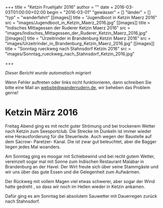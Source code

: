 +++
title = "Ketzin Fruehjahr 2016"
author = ""
date = 2016-03-03T01:00:00+02:00
begin = "2016-03-01"
"gewässer" = []
"länder" = []
"typ" = "wanderfahrt"
[[images]]
title = "Jugendboot in Ketzin Maerz 2016"
src = "images/Jugendboot_in_Ketzin_Maerz_2016.jpg"
[[images]]
title = "Indisches Mittagessen der Ruderer Ketzin Maerz 2016"
src = "images/Indisches_Mittagessen_der_Ruderer_Ketzin_Maerz_2016.jpg"
[[images]]
title = "Urzeitrinder in Brandenburg Ketzin Maerz 2016"
src = "images/Urzeitrinder_in_Brandenburg_Ketzin_Maerz_2016.jpg"
[[images]]
title = "Sonntag rueckweg nach Stahnsdorf Ketzin 2016"
src = "images/Sonntag_rueckweg_nach_Stahnsdorf_Ketzin_2016.jpg"

+++


*Dieser Bericht wurde automatisch migriert*

Wenn Fehler auftreten oder links nicht funktionieren, dann schreiben Sie bitte eine Mail an website@wanderrudern.de, wir beheben das Problem gerne!



# Ketzin März 2016


Freitag Abend ging es mit recht guter Strömung und bei trockenem Wetter nach Ketzin zum Seesportclub. Die Strecke im Dunkeln ist immer wieder eine Herausforderung für die Steuerleute. Auch wegen der Baustelle auf dem Sacrow- Paretzer- Kanal. Die ist zwar gut beleuchtet, aber die Bagger liegen jedes Mal woanders.

Am Sonntag ging es msogar mit Schiebewind und bei recht gutem Wetter, vereinzelt sogar mal mit Sonne zum Indischen Restaurant Malabar in Brandenburg an der Havel. Der Wirt freute sich über seine Stammgäste und wir uns über das gute Essen und die Gelegenheit zum Aufwärmen.

Der Rückweg mit vollem Magen viel etwas schwerer, aber sogar der Wind hatte gedreht , so dass wir noch im Hellen wieder in Ketzin ankamen.

Dafür ging es am Sonntag bei absolutem Sauwetter mit Dauerregen zurück nach Stahnsdorf.